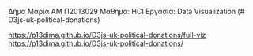 
Δήμα Μαρία
ΑΜ Π2013029
Μάθημα: HCI
Εργασία: Data Visualization (# D3js-uk-political-donations)

https://p13dima.github.io/D3js-uk-political-donations/full-viz
https://p13dima.github.io/D3js-uk-political-donations/

